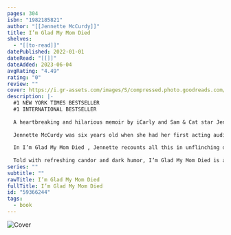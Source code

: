 ```yaml
---
pages: 304
isbn: "1982185821"
author: "[[Jennette McCurdy]]"
title: I’m Glad My Mom Died
shelves:
  - "[[to-read]]"
datePublished: 2022-01-01
dateRead: "[[]]"
dateAdded: 2023-06-04
avgRating: "4.49"
rating: "0"
review: ""
cover: https://i.gr-assets.com/images/S/compressed.photo.goodreads.com/books/1649228846l/59366244.jpg
description: |-
  #1 NEW YORK TIMES BESTSELLER  
  #1 INTERNATIONAL BESTSELLER  
    
  A heartbreaking and hilarious memoir by iCarly and Sam & Cat star Jennette McCurdy about her struggles as a former child actor—including eating disorders, addiction, and a complicated relationship with her overbearing mother—and how she retook control of her life.  
    
  Jennette McCurdy was six years old when she had her first acting audition. Her mother’s dream was for her only daughter to become a star, and Jennette would do anything to make her mother happy. So she went along with what Mom called “calorie restriction,” eating little and weighing herself five times a day. She endured extensive at-home makeovers while Mom chided, “Your eyelashes are invisible, okay? You think Dakota Fanning doesn’t tint hers?” She was even showered by Mom until age sixteen while sharing her diaries, email, and all her income.  
    
  In I’m Glad My Mom Died , Jennette recounts all this in unflinching detail—just as she chronicles what happens when the dream finally comes true. Cast in a new Nickelodeon series called iCarly , she is thrust into fame. Though Mom is ecstatic, emailing fan club moderators and getting on a first-name basis with the paparazzi (“Hi Gale!”), Jennette is riddled with anxiety, shame, and self-loathing, which manifest into eating disorders, addiction, and a series of unhealthy relationships. These issues only get worse when, soon after taking the lead in the iCarly spinoff Sam & Cat alongside Ariana Grande, her mother dies of cancer. Finally, after discovering therapy and quitting acting, Jennette embarks on recovery and decides for the first time in her life what she really wants.  
    
  Told with refreshing candor and dark humor, I’m Glad My Mom Died is an inspiring story of resilience, independence, and the joy of shampooing your own hair.
series: ""
subtitle: ""
rawTitle: I’m Glad My Mom Died
fullTitle: I’m Glad My Mom Died
id: "59366244"
tags:
  - book
---
```

![Cover](https:&#x2F;&#x2F;i.gr-assets.com&#x2F;images&#x2F;S&#x2F;compressed.photo.goodreads.com&#x2F;books&#x2F;1649228846l&#x2F;59366244.jpg)
